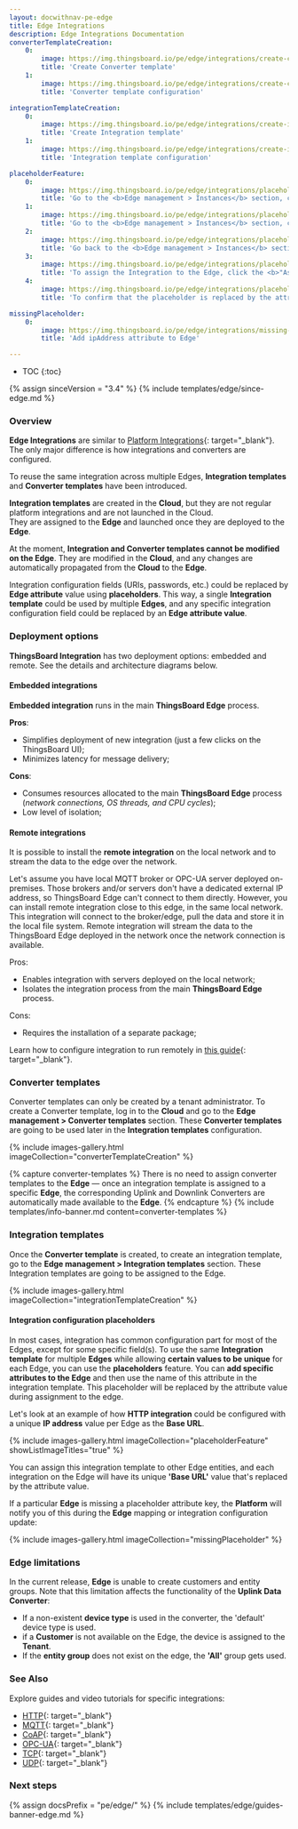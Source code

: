 ```yaml
---
layout: docwithnav-pe-edge
title: Edge Integrations
description: Edge Integrations Documentation
converterTemplateCreation:
    0:
        image: https://img.thingsboard.io/pe/edge/integrations/create-converter-step-1.webp
        title: 'Create Converter template'
    1:
        image: https://img.thingsboard.io/pe/edge/integrations/create-converter-step-2.webp
        title: 'Converter template configuration'

integrationTemplateCreation:
    0:
        image: https://img.thingsboard.io/pe/edge/integrations/create-integration-step-1.webp
        title: 'Create Integration template'
    1:
        image: https://img.thingsboard.io/pe/edge/integrations/create-integration-step-2.webp
        title: 'Integration template configuration'

placeholderFeature:
    0:
        image: https://img.thingsboard.io/pe/edge/integrations/placeholder-feature-step-1.webp
        title: 'Go to the <b>Edge management > Instances</b> section, click it and select the <b>"Attributes"</b> tab. Add the <b>ipAddress</b> attribute to Edge.'
    1:
        image: https://img.thingsboard.io/pe/edge/integrations/placeholder-feature-step-2.webp
        title: 'Go to the <b>Edge management > Instances</b> section, click it and add the <b>${{ipAddress}}</b> placeholder to the Integration configuration.'
    2:
        image: https://img.thingsboard.io/pe/edge/integrations/placeholder-feature-step-3.webp
        title: 'Go back to the <b>Edge management > Instances</b> section and click the <b>Manage Integrations</b> button of the corresponding Edge entity.'
    3:
        image: https://img.thingsboard.io/pe/edge/integrations/placeholder-feature-step-4.webp
        title: 'To assign the Integration to the Edge, click the <b>"Assign to edge"</b> button and select it from the drop-down menu. To proceed, click the <b>"Assign"</b> button.'
    4:
        image: https://img.thingsboard.io/pe/edge/integrations/placeholder-feature-step-5.webp
        title: 'To confirm that the placeholder is replaced by the attribute value, log in to your <b>ThingsBoard Edge</b> instance, go to the <b>Integration center > Integrations</b> section and click the integration.'

missingPlaceholder:
    0:
        image: https://img.thingsboard.io/pe/edge/integrations/missing-placeholder.webp
        title: 'Add ipAddress attribute to Edge'

---
```


* TOC
{:toc}

{% assign sinceVersion = "3.4" %}
{% include templates/edge/since-edge.md %}

### Overview

**Edge Integrations** are similar to [Platform Integrations](/docs/user-guide/integrations/){: target="_blank"}. 
The only major difference is how integrations and converters are configured. 

To reuse the same integration across multiple Edges, **Integration templates** and **Converter templates** have been introduced. 

**Integration templates** are created in the **Cloud**, but they are not regular platform integrations and are not launched in the Cloud.  
They are assigned to the **Edge** and launched once they are deployed to the **Edge**.

At the moment, **Integration and Converter templates cannot be modified on the Edge**. They are modified in the **Cloud**, and any changes are automatically propagated from the **Cloud** to the **Edge**.

Integration configuration fields (URIs, passwords, etc.) could be replaced by **Edge attribute** value using **placeholders**. 
This way, a single **Integration template** could be used by multiple **Edges**, and any specific integration configuration field could be replaced by an **Edge attribute value**.

### Deployment options

**ThingsBoard Integration** has two deployment options: embedded and remote. See the details and architecture diagrams below.

#### Embedded integrations

**Embedded integration** runs in the main **ThingsBoard Edge** process. 

**Pros**:
* Simplifies deployment of new integration (just a few clicks on the ThingsBoard UI);
* Minimizes latency for message delivery;

**Cons**:
* Consumes resources allocated to the main **ThingsBoard Edge** process (_network connections, OS threads, and CPU cycles_);
* Low level of isolation;

<object width="60%" data="https://img.thingsboard.io/user-guide/integrations/embeded-integrations-overview.svg" style="display: block; margin: auto"></object>

#### Remote integrations

It is possible to install the **remote integration** on the local network and to stream the data to the edge over the network.

Let's assume you have local MQTT broker or OPC-UA server deployed on-premises.
Those brokers and/or servers don't have a dedicated external IP address, so ThingsBoard Edge can't connect to them directly.
However, you can install remote integration close to this edge, in the same local network.
This integration will connect to the broker/edge, pull the data and store it in the local file system.
Remote integration will stream the data to the ThingsBoard Edge deployed in the network once the network connection is available.

Pros:
* Enables integration with servers deployed on the local network; 
* Isolates the integration process from the main **ThingsBoard Edge** process.

Cons:
* Requires the installation of a separate package;

Learn how to configure integration to run remotely in [this guide](/docs/pe/edge/user-guide/integrations/remote-integrations){: target="_blank"}.

<object width="70%" data="https://img.thingsboard.io/user-guide/integrations/remote-integrations-overview.svg" style="display: block; margin: auto"></object>

### Converter templates

Converter templates can only be created by a tenant administrator.
To create a Converter template, log in to the **Cloud** and go to the **Edge management > Converter templates** section.
These **Converter templates** are going to be used later in the **Integration templates** configuration.

{% include images-gallery.html imageCollection="converterTemplateCreation" %}

{% capture converter-templates %}
There is no need to assign converter templates to the **Edge** — once an integration template is assigned to a specific **Edge**, 
the corresponding Uplink and Downlink Converters are automatically made available to the **Edge**.
{% endcapture %}
{% include templates/info-banner.md content=converter-templates %}

### Integration templates

Once the **Converter template** is created, to create an integration template, go to the **Edge management > Integration templates** section.
These Integration templates are going to be assigned to the Edge.

{% include images-gallery.html imageCollection="integrationTemplateCreation" %}

#### Integration configuration placeholders

In most cases, integration has common configuration part for most of the Edges, except for some specific field(s).
To use the same **Integration template** for multiple **Edges** while allowing **certain values to be unique** for each Edge, you can use the **placeholders** feature.
You can **add specific attributes to the Edge** and then use the name of this attribute in the integration template.
This placeholder will be replaced by the attribute value during assignment to the edge.

Let's look at an example of how **HTTP integration** could be configured with a unique **IP address** value per Edge as the **Base URL**.

{% include images-gallery.html imageCollection="placeholderFeature" showListImageTitles="true" %}

You can assign this integration template to other Edge entities, and each integration on the Edge will have its unique **'Base URL'** value that's replaced by the attribute value.

If a particular **Edge** is missing a placeholder attribute key, the **Platform** will notify you of this during the **Edge** mapping or integration configuration update:

{% include images-gallery.html imageCollection="missingPlaceholder" %}

### Edge limitations

In the current release, **Edge** is unable to create customers and entity groups. Note that this limitation affects the functionality of the **Uplink Data Converter**:
* If a non-existent **device type** is used in the converter, the 'default' device type is used.
* if a **Customer** is not available on the Edge, the device is assigned to the **Tenant**.
* If the **entity group** does not exist on the edge, the **'All'** group gets used.

### See Also

Explore guides and video tutorials for specific integrations:

 - [HTTP](/docs/pe/edge/user-guide/integrations/http/){: target="_blank"}
 - [MQTT](/docs/pe/edge/user-guide/integrations/mqtt/){: target="_blank"}
 - [CoAP](/docs/pe/edge/user-guide/integrations/coap/){: target="_blank"}
 - [OPC-UA](/docs/pe/edge/user-guide/integrations/opc-ua/){: target="_blank"}
 - [TCP](/docs/pe/edge/user-guide/integrations/tcp/){: target="_blank"}
 - [UDP](/docs/pe/edge/user-guide/integrations/udp/){: target="_blank"}
 
### Next steps

{% assign docsPrefix = "pe/edge/" %}
{% include templates/edge/guides-banner-edge.md %}




